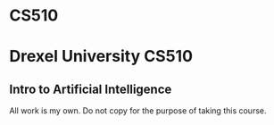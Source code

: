 # CS510
Drexel University CS510
=======================
Intro to Artificial Intelligence
--------------------------------
All work is my own. Do not copy for the purpose of taking this course.
